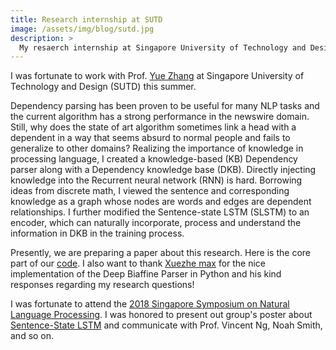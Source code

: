 ```yaml
---
title: Research internship at SUTD
image: /assets/img/blog/sutd.jpg
description: >
  My resaerch internship at Singapore University of Technology and Design.
---
```


I was fortunate to work with Prof. [Yue Zhang](https://frcchang.github.io/) at Singapore University of Technology and Design (SUTD) this summer. 

Dependency parsing has been proven to be useful for many NLP tasks and the current algorithm has a strong performance in the newswire domain. Still, why does the state of art algorithm sometimes link a head with a dependent in a way that seems absurd to normal people and fails to generalize to other domains? Realizing the importance of knowledge in processing language, I created a knowledge-based (KB) Dependency parser along with a Dependency knowledge base (DKB). Directly injecting knowledge into the Recurrent neural network (RNN) is hard. Borrowing ideas from discrete math, I viewed the sentence and corresponding knowledge as a graph whose nodes are words and edges are dependent relationships. I further modified the Sentence-state LSTM (SLSTM) to an encoder, which can naturally incorporate, process and understand the information in DKB in the training process. 


Presently, we are preparing a paper about this research. Here is the core part of our [code](https://github.com/XuhuiZhou/A_knowledge-based_encoder). I also want to thank [Xuezhe max](https://github.com/XuezheMax/NeuroNLP2) for the nice implementation of the Deep Biaffine Parser in Python and his kind responses regarding my research questions!


I was fortunate to attend the [2018 Singapore Symposium on Natural Language Processing](https://event.statnlp.org/). I was honored to present out group's poster about [Sentence-State LSTM](https://arxiv.org/abs/1805.02474) and communicate with Prof. Vincent Ng, Noah Smith, and so on.




